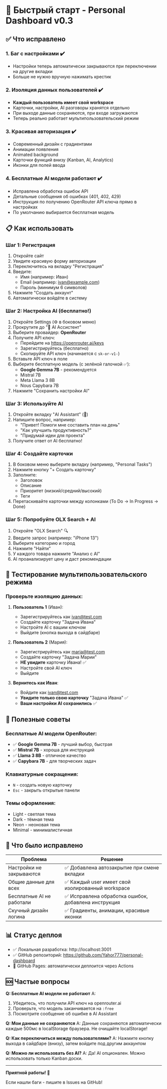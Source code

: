 # 🚀 Быстрый старт - Personal Dashboard v0.3

## ✅ Что исправлено

### 1. **Баг с настройками** ✔️
- Настройки теперь автоматически закрываются при переключении на другие вкладки
- Больше не нужно вручную нажимать крестик

### 2. **Изоляция данных пользователей** ✔️
- **Каждый пользователь имеет свой workspace**
- Карточки, настройки, AI разговоры хранятся отдельно
- При выходе данные сохраняются, при входе загружаются
- Теперь реально работает мультипользовательский режим

### 3. **Красивая авторизация** ✔️
- Современный дизайн с градиентами
- Анимации появления
- Animated background
- Карточки функций внизу (Kanban, AI, Analytics)
- Иконки для полей ввода

### 4. **Бесплатные AI модели работают** ✔️
- Исправлена обработка ошибок API
- Детальные сообщения об ошибках (401, 402, 429)
- Инструкция по получению OpenRouter API ключа прямо в настройках
- По умолчанию выбирается бесплатная модель

## 📋 Как использовать

### Шаг 1: Регистрация
1. Откройте сайт
2. Увидите красивую форму авторизации
3. Переключитесь на вкладку "Регистрация"
4. Введите:
   - Имя (например: Иван)
   - Email (например: ivan@example.com)
   - Пароль (минимум 6 символов)
5. Нажмите "Создать аккаунт"
6. Автоматически войдёте в систему

### Шаг 2: Настройка AI (бесплатно!)
1. Откройте Settings (⚙️ в боковом меню)
2. Прокрутите до "🤖 AI Ассистент"
3. Выберите провайдер: **OpenRouter**
4. Получите API ключ:
   - Перейдите на https://openrouter.ai/keys
   - Зарегистрируйтесь (бесплатно)
   - Скопируйте API ключ (начинается с `sk-or-v1-`)
5. Вставьте API ключ в поле
6. Выберите бесплатную модель (с зелёной галочкой ✅):
   - **Google Gemma 7B** - рекомендуется
   - Mistral 7B
   - Meta Llama 3 8B
   - Nous Capybara 7B
7. Нажмите "Сохранить настройки AI"

### Шаг 3: Используйте AI
1. Откройте вкладку "AI Assistant" (🤖)
2. Напишите вопрос, например:
   - "Привет! Помоги мне составить план на день"
   - "Как улучшить продуктивность?"
   - "Придумай идеи для проекта"
3. Получите ответ от AI бесплатно!

### Шаг 4: Создайте карточки
1. В боковом меню выберите вкладку (например, "Personal Tasks")
2. Нажмите кнопку "+ Создать карточку"
3. Заполните:
   - Заголовок
   - Описание
   - Приоритет (низкий/средний/высокий)
   - Теги
4. Перетаскивайте карточки между колонками (To Do → In Progress → Done)

### Шаг 5: Попробуйте OLX Search + AI
1. Откройте "OLX Search" 🔍
2. Введите запрос (например: "iPhone 13")
3. Выберите категорию и город
4. Нажмите "Найти"
5. У каждого товара нажмите "Анализ с AI"
6. AI проанализирует цену и даст рекомендации

## 🎯 Тестирование мультипользовательского режима

### Проверьте изоляцию данных:
1. **Пользователь 1** (Иван):
   - Зарегистрируйтесь как ivan@test.com
   - Создайте карточку "Задача Ивана"
   - Настройте AI с вашим ключом
   - Выйдите (кнопка выхода в сайдбаре)

2. **Пользователь 2** (Мария):
   - Зарегистрируйтесь как maria@test.com
   - Создайте карточку "Задача Марии"
   - **НЕ увидите** карточку Ивана! ✅
   - Настройте свой AI ключ
   - Выйдите

3. **Вернитесь как Иван**:
   - Войдите как ivan@test.com
   - **Увидите только свою карточку** "Задача Ивана" ✅
   - **Ваши настройки AI сохранились** ✅

## 🔧 Полезные советы

### Бесплатные AI модели OpenRouter:
- ✅ **Google Gemma 7B** - лучший выбор, быстрая
- ✅ **Mistral 7B** - хороша для инструкций
- ✅ **Llama 3 8B** - отличное качество
- ✅ **Capybara 7B** - для творческих задач

### Клавиатурные сокращения:
- `N` - создать новую карточку
- `Esc` - закрыть открытые панели

### Темы оформления:
- Light - светлая тема
- Dark - тёмная тема
- Neon - неоновая тема
- Minimal - минималистичная

## 🐛 Что было исправлено

| Проблема | Решение |
|----------|---------|
| Настройки не закрываются | ✅ Добавлена автозакрытие при смене вкладки |
| Общие данные для всех | ✅ Каждый user имеет свой изолированный workspace |
| Бесплатные AI не работали | ✅ Исправлена обработка ошибок, добавлена инструкция |
| Скучный дизайн логина | ✅ Градиенты, анимации, красивые иконки |

## 📊 Статус деплоя

- ✅ Локальная разработка: http://localhost:3001
- ✅ GitHub репозиторий: https://github.com/Yahor777/personal-dashboard
- 🚀 GitHub Pages: автоматически деплоится через Actions

## 🆘 Частые вопросы

**Q: Бесплатные AI модели не работают**
A: 
1. Убедитесь, что получили API ключ на openrouter.ai
2. Проверьте, что модель заканчивается на `:free`
3. Посмотрите сообщение об ошибке в AI Assistant

**Q: Мои данные не сохраняются**
A: Данные сохраняются автоматически каждые 500мс в localStorage браузера. Не очищайте localStorage!

**Q: Как переключиться между пользователями?**
A: Нажмите кнопку выхода в сайдбаре (внизу), затем войдите под другим аккаунтом

**Q: Можно ли использовать без AI?**
A: Да! AI опционален. Можно использовать только Kanban доски.

---

**Приятной работы! 🎉**

Если нашли баги - пишите в Issues на GitHub!
